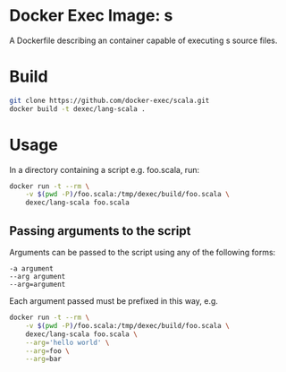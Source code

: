 # Docker Exec Image: s

A Dockerfile describing an container capable of executing s source files.

# Build

```sh
git clone https://github.com/docker-exec/scala.git
docker build -t dexec/lang-scala .
```

# Usage

In a directory containing a script e.g. foo.scala, run:

```sh
docker run -t --rm \
    -v $(pwd -P)/foo.scala:/tmp/dexec/build/foo.scala \
    dexec/lang-scala foo.scala
```

## Passing arguments to the script

Arguments can be passed to the script using any of the following forms:

```
-a argument
--arg argument
--arg=argument
```

Each argument passed must be prefixed in this way, e.g.

```sh
docker run -t --rm \
    -v $(pwd -P)/foo.scala:/tmp/dexec/build/foo.scala \
    dexec/lang-scala foo.scala \
    --arg='hello world' \
    --arg=foo \
    --arg=bar
```
